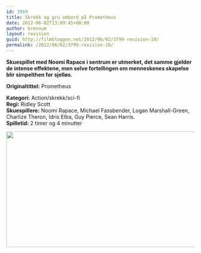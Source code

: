 ```yaml
---
id: 3919
title: Skrekk og gru ombord på Prometheus
date: 2012-06-02T13:09:45+00:00
author: brennum
layout: revision
guid: http://filmbloggen.net/2012/06/02/3799-revision-10/
permalink: /2012/06/02/3799-revision-10/
---
```

**Skuespillet med Noomi Rapace i sentrum er utmerket, det samme gjelder de intense effektene, men selve fortellingen om menneskenes skapelse blir simpelthen for sjelløs.**

**<!--more-->Originaltittel:** Prometheus

  
**Kategori:** Action/skrekk/sci-fi  
**Regi:** Ridley Scott  
**Skuespillere:** Noomi Rapace, Michael Fassbender, Logan Marshall-Green, Charlize Theron, Idris Elba, Guy Pierce, Sean Harris.  
**Spilletid:** 2 timer og 4 minutter

<a href="http://filmbloggen.net/?attachment_id=3881" rel="attachment wp-att-3881"><img class="alignnone size-large wp-image-3881" src="http://filmbloggen.net/wp-content/uploads//2012/05/36-images-from-ridley-scotts-prometheus-14-620x310.jpg" alt="" width="620" height="310" /></a>

&nbsp;

<div class="video-shortcode">
</div>